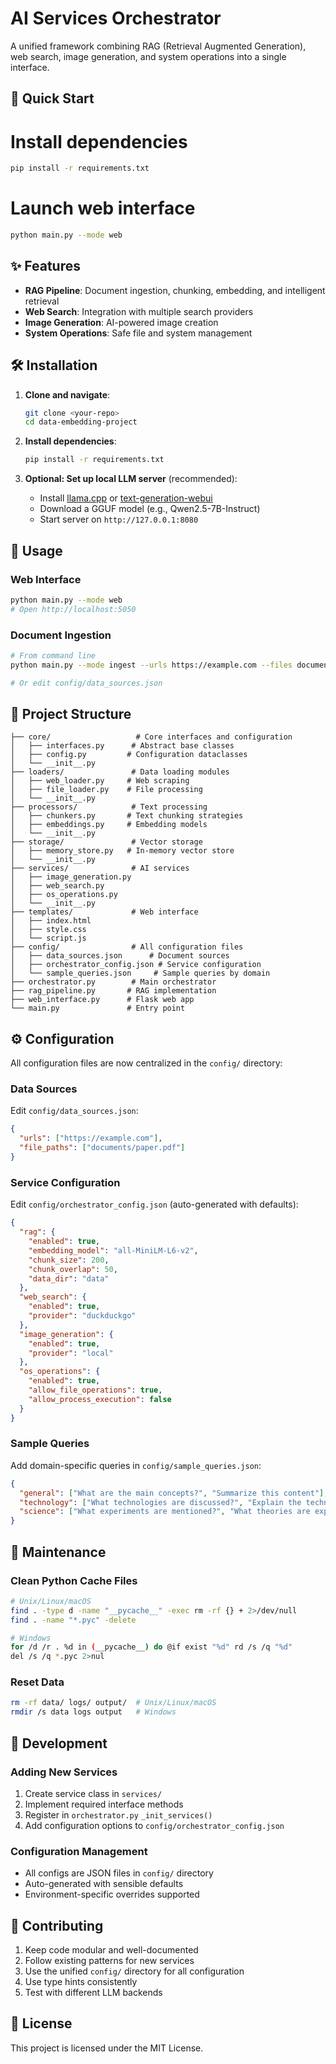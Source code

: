 # AI Services Orchestrator

A unified framework combining RAG (Retrieval Augmented Generation), web search, image generation, and system operations into a single interface.

## 🚀 Quick Start

# Install dependencies
```bash
pip install -r requirements.txt
```
# Launch web interface
```bash
python main.py --mode web
```
## ✨ Features

- **RAG Pipeline**: Document ingestion, chunking, embedding, and intelligent retrieval
- **Web Search**: Integration with multiple search providers
- **Image Generation**: AI-powered image creation
- **System Operations**: Safe file and system management

## 🛠️ Installation

1. **Clone and navigate**:
   ```bash
   git clone <your-repo>
   cd data-embedding-project
   ```

2. **Install dependencies**:
   ```bash
   pip install -r requirements.txt
   ```

3. **Optional: Set up local LLM server** (recommended):
   - Install [llama.cpp](https://github.com/ggerganov/llama.cpp) or [text-generation-webui](https://github.com/oobabooga/text-generation-webui)
   - Download a GGUF model (e.g., Qwen2.5-7B-Instruct)
   - Start server on `http://127.0.0.1:8080`

## 📖 Usage

### Web Interface
```bash
python main.py --mode web
# Open http://localhost:5050
```

### Document Ingestion
```bash
# From command line
python main.py --mode ingest --urls https://example.com --files document.txt

# Or edit config/data_sources.json
```

## 📁 Project Structure

```
├── core/                   # Core interfaces and configuration
│   ├── interfaces.py      # Abstract base classes
│   ├── config.py         # Configuration dataclasses
│   └── __init__.py
├── loaders/               # Data loading modules
│   ├── web_loader.py     # Web scraping
│   ├── file_loader.py    # File processing
│   └── __init__.py
├── processors/            # Text processing
│   ├── chunkers.py       # Text chunking strategies
│   ├── embeddings.py     # Embedding models
│   └── __init__.py
├── storage/               # Vector storage
│   ├── memory_store.py   # In-memory vector store
│   └── __init__.py
├── services/              # AI services
│   ├── image_generation.py
│   ├── web_search.py
│   ├── os_operations.py
│   └── __init__.py
├── templates/             # Web interface
│   ├── index.html
│   ├── style.css
│   └── script.js
├── config/                # All configuration files
│   ├── data_sources.json      # Document sources
│   ├── orchestrator_config.json # Service configuration
│   └── sample_queries.json     # Sample queries by domain
├── orchestrator.py        # Main orchestrator
├── rag_pipeline.py       # RAG implementation
├── web_interface.py      # Flask web app
└── main.py               # Entry point
```

## ⚙️ Configuration

All configuration files are now centralized in the `config/` directory:

### Data Sources
Edit `config/data_sources.json`:
```json
{
  "urls": ["https://example.com"],
  "file_paths": ["documents/paper.pdf"]
}
```

### Service Configuration
Edit `config/orchestrator_config.json` (auto-generated with defaults):
```json
{
  "rag": {
    "enabled": true,
    "embedding_model": "all-MiniLM-L6-v2",
    "chunk_size": 200,
    "chunk_overlap": 50,
    "data_dir": "data"
  },
  "web_search": {
    "enabled": true,
    "provider": "duckduckgo"
  },
  "image_generation": {
    "enabled": true,
    "provider": "local"
  },
  "os_operations": {
    "enabled": true,
    "allow_file_operations": true,
    "allow_process_execution": false
  }
}
```

### Sample Queries
Add domain-specific queries in `config/sample_queries.json`:
```json
{
  "general": ["What are the main concepts?", "Summarize this content"],
  "technology": ["What technologies are discussed?", "Explain the technical concepts"],
  "science": ["What experiments are mentioned?", "What theories are explained?"]
}
```

## 🧹 Maintenance

### Clean Python Cache Files
```bash
# Unix/Linux/macOS
find . -type d -name "__pycache__" -exec rm -rf {} + 2>/dev/null
find . -name "*.pyc" -delete

# Windows
for /d /r . %d in (__pycache__) do @if exist "%d" rd /s /q "%d"
del /s /q *.pyc 2>nul
```

### Reset Data
```bash
rm -rf data/ logs/ output/  # Unix/Linux/macOS
rmdir /s data logs output   # Windows
```

## 🔧 Development

### Adding New Services
1. Create service class in `services/`
2. Implement required interface methods
3. Register in `orchestrator.py` `_init_services()`
4. Add configuration options to `config/orchestrator_config.json`

### Configuration Management
- All configs are JSON files in `config/` directory
- Auto-generated with sensible defaults
- Environment-specific overrides supported

## 🤝 Contributing

1. Keep code modular and well-documented
2. Follow existing patterns for new services
3. Use the unified `config/` directory for all configuration
4. Use type hints consistently
5. Test with different LLM backends

## 📝 License

This project is licensed under the MIT License.
